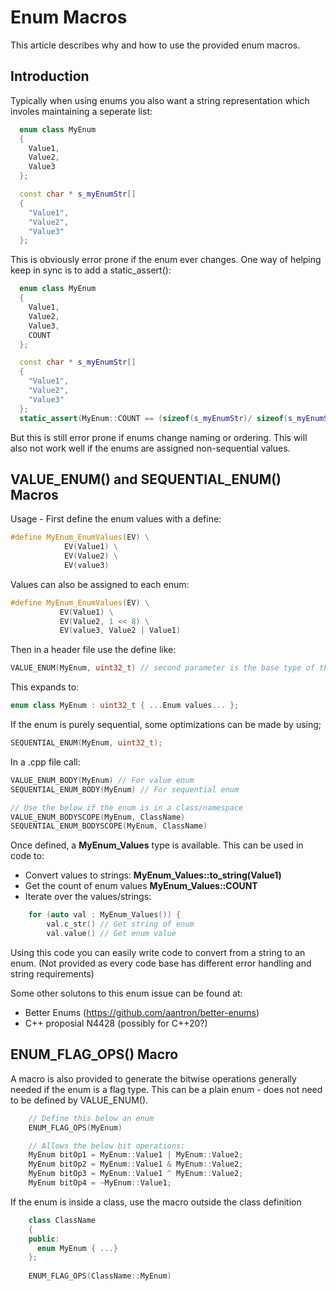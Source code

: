 # Enum Macros
This article describes why and how to use the provided enum macros.


## Introduction

Typically when using enums you also want a string representation which involes maintaining a seperate list:

```c++
  enum class MyEnum
  {
    Value1,
    Value2,
    Value3
  };

  const char * s_myEnumStr[]
  {
    "Value1",
    "Value2",
    "Value3"
  };
```


This is obviously error prone if the enum ever changes. One way of helping keep in sync is to add a static_assert():

```c++
  enum class MyEnum
  {
    Value1,
    Value2,
    Value3,
    COUNT
  };

  const char * s_myEnumStr[]
  {
    "Value1",
    "Value2",
    "Value3"
  };
  static_assert(MyEnum::COUNT == (sizeof(s_myEnumStr)/ sizeof(s_myEnumStr[0])), "Update lookup table");
```

But this is still error prone if enums change naming or ordering. This will also not work well if the enums are assigned non-sequential values.


## VALUE_ENUM() and SEQUENTIAL_ENUM() Macros


Usage - First define the enum values with a define:
```c++
#define MyEnum_EnumValues(EV) \
            EV(Value1) \
            EV(Value2) \
            EV(value3)
```

 Values can also be assigned to each enum:
 ```c++
#define MyEnum_EnumValues(EV) \
            EV(Value1) \
            EV(Value2, 1 << 8) \
            EV(value3, Value2 | Value1)
```

Then in a header file use the define like:

 ```c++
VALUE_ENUM(MyEnum, uint32_t) // second parameter is the base type of the enum
```

This expands to:

```c++
enum class MyEnum : uint32_t { ...Enum values... };
```

If the enum is purely sequential, some optimizations can be made by using;

```c++
SEQUENTIAL_ENUM(MyEnum, uint32_t);
```

In a .cpp file call:

```c++
VALUE_ENUM_BODY(MyEnum) // For value enum
SEQUENTIAL_ENUM_BODY(MyEnum) // For sequential enum

// Use the below if the enum is in a class/namespace
VALUE_ENUM_BODYSCOPE(MyEnum, ClassName)
SEQUENTIAL_ENUM_BODYSCOPE(MyEnum, ClassName)
```

Once defined, a **MyEnum_Values** type is available.
This can be used in code to:

- Convert values to strings: **MyEnum_Values::to_string(Value1)**
- Get the count of enum values **MyEnum_Values::COUNT**
- Iterate over the values/strings:
```c++ 
    for (auto val : MyEnum_Values()) {
        val.c_str() // Get string of enum
        val.value() // Get enum value
```

Using this code you can easily write code to convert from a string to an enum. 
(Not provided as every code base has different error handling and string requirements)


Some other solutons to this enum issue can be found at:
 - Better Enums (https://github.com/aantron/better-enums)
 - C++ proposial N4428 (possibly for C++20?)


## ENUM_FLAG_OPS() Macro

A macro is also provided to generate the bitwise operations generally needed if the enum is a flag type. 
This can be a plain enum - does not need to be defined by VALUE_ENUM().

```c++
    // Define this below an enum 
    ENUM_FLAG_OPS(MyEnum)

    // Allows the below bit operations:
    MyEnum bitOp1 = MyEnum::Value1 | MyEnum::Value2;
    MyEnum bitOp2 = MyEnum::Value1 & MyEnum::Value2;
    MyEnum bitOp3 = MyEnum::Value1 ^ MyEnum::Value2;
    MyEnum bitOp4 = ~MyEnum::Value1;
```

If the enum is inside a class, use the macro outside the class definition
```c++
    class ClassName
    {
    public:
      enum MyEnum { ...}
    };
    
    ENUM_FLAG_OPS(ClassName::MyEnum)
```



